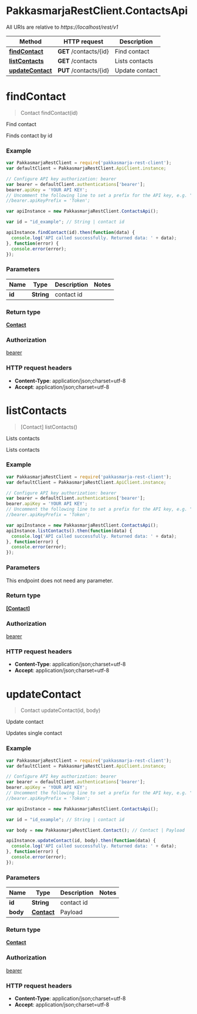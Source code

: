 # PakkasmarjaRestClient.ContactsApi

All URIs are relative to *https://localhost/rest/v1*

Method | HTTP request | Description
------------- | ------------- | -------------
[**findContact**](ContactsApi.md#findContact) | **GET** /contacts/{id} | Find contact
[**listContacts**](ContactsApi.md#listContacts) | **GET** /contacts | Lists contacts
[**updateContact**](ContactsApi.md#updateContact) | **PUT** /contacts/{id} | Update contact


<a name="findContact"></a>
# **findContact**
> Contact findContact(id)

Find contact

Finds contact by id

### Example
```javascript
var PakkasmarjaRestClient = require('pakkasmarja-rest-client');
var defaultClient = PakkasmarjaRestClient.ApiClient.instance;

// Configure API key authorization: bearer
var bearer = defaultClient.authentications['bearer'];
bearer.apiKey = 'YOUR API KEY';
// Uncomment the following line to set a prefix for the API key, e.g. "Token" (defaults to null)
//bearer.apiKeyPrefix = 'Token';

var apiInstance = new PakkasmarjaRestClient.ContactsApi();

var id = "id_example"; // String | contact id

apiInstance.findContact(id).then(function(data) {
  console.log('API called successfully. Returned data: ' + data);
}, function(error) {
  console.error(error);
});

```

### Parameters

Name | Type | Description  | Notes
------------- | ------------- | ------------- | -------------
 **id** | **String**| contact id | 

### Return type

[**Contact**](Contact.md)

### Authorization

[bearer](../README.md#bearer)

### HTTP request headers

 - **Content-Type**: application/json;charset=utf-8
 - **Accept**: application/json;charset=utf-8

<a name="listContacts"></a>
# **listContacts**
> [Contact] listContacts()

Lists contacts

Lists contacts

### Example
```javascript
var PakkasmarjaRestClient = require('pakkasmarja-rest-client');
var defaultClient = PakkasmarjaRestClient.ApiClient.instance;

// Configure API key authorization: bearer
var bearer = defaultClient.authentications['bearer'];
bearer.apiKey = 'YOUR API KEY';
// Uncomment the following line to set a prefix for the API key, e.g. "Token" (defaults to null)
//bearer.apiKeyPrefix = 'Token';

var apiInstance = new PakkasmarjaRestClient.ContactsApi();
apiInstance.listContacts().then(function(data) {
  console.log('API called successfully. Returned data: ' + data);
}, function(error) {
  console.error(error);
});

```

### Parameters
This endpoint does not need any parameter.

### Return type

[**[Contact]**](Contact.md)

### Authorization

[bearer](../README.md#bearer)

### HTTP request headers

 - **Content-Type**: application/json;charset=utf-8
 - **Accept**: application/json;charset=utf-8

<a name="updateContact"></a>
# **updateContact**
> Contact updateContact(id, body)

Update contact

Updates single contact

### Example
```javascript
var PakkasmarjaRestClient = require('pakkasmarja-rest-client');
var defaultClient = PakkasmarjaRestClient.ApiClient.instance;

// Configure API key authorization: bearer
var bearer = defaultClient.authentications['bearer'];
bearer.apiKey = 'YOUR API KEY';
// Uncomment the following line to set a prefix for the API key, e.g. "Token" (defaults to null)
//bearer.apiKeyPrefix = 'Token';

var apiInstance = new PakkasmarjaRestClient.ContactsApi();

var id = "id_example"; // String | contact id

var body = new PakkasmarjaRestClient.Contact(); // Contact | Payload

apiInstance.updateContact(id, body).then(function(data) {
  console.log('API called successfully. Returned data: ' + data);
}, function(error) {
  console.error(error);
});

```

### Parameters

Name | Type | Description  | Notes
------------- | ------------- | ------------- | -------------
 **id** | **String**| contact id | 
 **body** | [**Contact**](Contact.md)| Payload | 

### Return type

[**Contact**](Contact.md)

### Authorization

[bearer](../README.md#bearer)

### HTTP request headers

 - **Content-Type**: application/json;charset=utf-8
 - **Accept**: application/json;charset=utf-8

